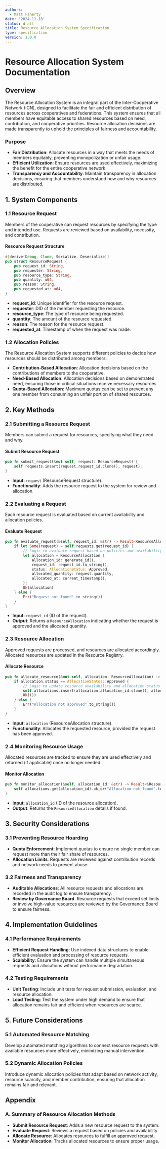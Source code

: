 ```yaml
---
authors:
  - Matt Faherty
date: '2024-11-18'
status: draft
title: Resource Allocation System Specification
type: specification
version: 1.0.0
---
```


# Resource Allocation System Documentation

## Overview

The Resource Allocation System is an integral part of the Inter-Cooperative Network (ICN), designed to facilitate the fair and efficient distribution of resources across cooperatives and federations. This system ensures that all members have equitable access to shared resources based on need, contribution, and cooperative priorities. Resource allocation decisions are made transparently to uphold the principles of fairness and accountability.

### Purpose
- **Fair Distribution**: Allocate resources in a way that meets the needs of members equitably, preventing monopolization or unfair usage.
- **Efficient Utilization**: Ensure resources are used effectively, maximizing the benefit for the entire cooperative network.
- **Transparency and Accountability**: Maintain transparency in allocation decisions, ensuring that members understand how and why resources are distributed.

## 1. System Components

### 1.1 Resource Request
Members of the cooperative can request resources by specifying the type and intended use. Requests are reviewed based on availability, necessity, and contribution.

#### Resource Request Structure
```rust
#[derive(Debug, Clone, Serialize, Deserialize)]
pub struct ResourceRequest {
    pub request_id: String,
    pub requester: String,
    pub resource_type: String,
    pub quantity: u64,
    pub reason: String,
    pub requested_at: u64,
}
```
- **request_id**: Unique identifier for the resource request.
- **requester**: DID of the member requesting the resource.
- **resource_type**: The type of resource being requested.
- **quantity**: The amount of the resource requested.
- **reason**: The reason for the resource request.
- **requested_at**: Timestamp of when the request was made.

### 1.2 Allocation Policies
The Resource Allocation System supports different policies to decide how resources should be distributed among members:
- **Contribution-Based Allocation**: Allocation decisions based on the contributions of members to the cooperative.
- **Need-Based Allocation**: Allocation decisions based on demonstrated need, ensuring those in critical situations receive necessary resources.
- **Quota-Based Allocation**: Maximum quotas can be set to prevent any one member from consuming an unfair portion of shared resources.

## 2. Key Methods

### 2.1 Submitting a Resource Request
Members can submit a request for resources, specifying what they need and why.

#### Submit Resource Request
```rust
pub fn submit_request(&mut self, request: ResourceRequest) {
    self.requests.insert(request.request_id.clone(), request);
}
```
- **Input**: `request` (ResourceRequest structure).
- **Functionality**: Adds the resource request to the system for review and allocation.

### 2.2 Evaluating a Request
Each resource request is evaluated based on current availability and allocation policies.

#### Evaluate Request
```rust
pub fn evaluate_request(&self, request_id: &str) -> Result<ResourceAllocation, String> {
    if let Some(request) = self.requests.get(request_id) {
        // Logic to evaluate request based on policies and availability
        let allocation = ResourceAllocation {
            allocation_id: generate_id(),
            request_id: request_id.to_string(),
            status: AllocationStatus::Approved,
            allocated_quantity: request.quantity,
            allocated_at: current_timestamp(),
        };
        Ok(allocation)
    } else {
        Err("Request not found".to_string())
    }
}
```
- **Input**: `request_id` (ID of the request).
- **Output**: Returns a `ResourceAllocation` indicating whether the request is approved and the allocated quantity.

### 2.3 Resource Allocation
Approved requests are processed, and resources are allocated accordingly. Allocated resources are updated in the Resource Registry.

#### Allocate Resource
```rust
pub fn allocate_resource(&mut self, allocation: ResourceAllocation) -> Result<(), String> {
    if allocation.status == AllocationStatus::Approved {
        // Logic to update resource availability and allocation status
        self.allocations.insert(allocation.allocation_id.clone(), allocation);
        Ok(())
    } else {
        Err("Allocation not approved".to_string())
    }
}
```
- **Input**: `allocation` (ResourceAllocation structure).
- **Functionality**: Allocates the requested resource, provided the request has been approved.

### 2.4 Monitoring Resource Usage
Allocated resources are tracked to ensure they are used effectively and returned (if applicable) once no longer needed.

#### Monitor Allocation
```rust
pub fn monitor_allocation(&self, allocation_id: &str) -> Result<&ResourceAllocation, String> {
    self.allocations.get(allocation_id).ok_or("Allocation not found".to_string())
}
```
- **Input**: `allocation_id` (ID of the resource allocation).
- **Output**: Returns the `ResourceAllocation` details if found.

## 3. Security Considerations

### 3.1 Preventing Resource Hoarding
- **Quota Enforcement**: Implement quotas to ensure no single member can request more than their fair share of resources.
- **Allocation Limits**: Requests are reviewed against contribution records and network needs to prevent abuse.

### 3.2 Fairness and Transparency
- **Auditable Allocations**: All resource requests and allocations are recorded in the audit log to ensure transparency.
- **Review by Governance Board**: Resource requests that exceed set limits or involve high-value resources are reviewed by the Governance Board to ensure fairness.

## 4. Implementation Guidelines

### 4.1 Performance Requirements
- **Efficient Request Handling**: Use indexed data structures to enable efficient evaluation and processing of resource requests.
- **Scalability**: Ensure the system can handle multiple simultaneous requests and allocations without performance degradation.

### 4.2 Testing Requirements
- **Unit Testing**: Include unit tests for request submission, evaluation, and resource allocation.
- **Load Testing**: Test the system under high demand to ensure that allocation remains fair and efficient when resources are scarce.

## 5. Future Considerations

### 5.1 Automated Resource Matching
Develop automated matching algorithms to connect resource requests with available resources more effectively, minimizing manual intervention.

### 5.2 Dynamic Allocation Policies
Introduce dynamic allocation policies that adapt based on network activity, resource scarcity, and member contribution, ensuring that allocation remains fair and relevant.

## Appendix

### A. Summary of Resource Allocation Methods
- **Submit Resource Request**: Adds a new resource request to the system.
- **Evaluate Request**: Reviews a request based on policies and availability.
- **Allocate Resource**: Allocates resources to fulfill an approved request.
- **Monitor Allocation**: Tracks allocated resources to ensure proper usage.

